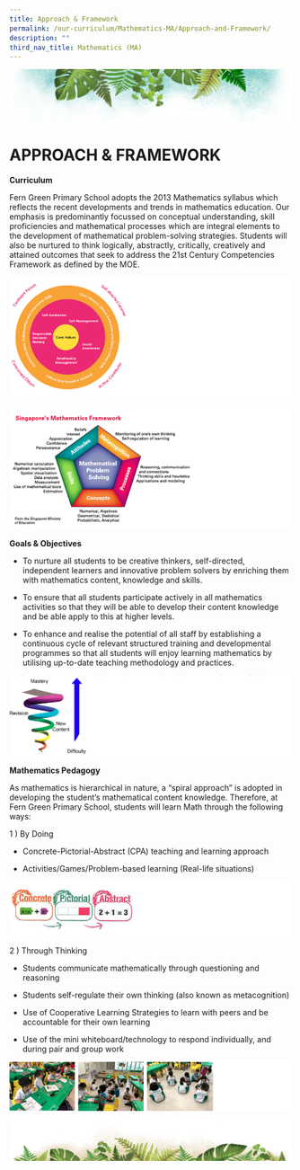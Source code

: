```yaml
---
title: Approach & Framework
permalink: /our-curriculum/Mathematics-MA/Approach-and-Framework/
description: ""
third_nav_title: Mathematics (MA)
---
```

![](/images/Banner.png)

# **APPROACH & FRAMEWORK**
<b>Curriculum</b>
  
Fern Green Primary School adopts the 2013 Mathematics syllabus which reflects the recent developments and trends in mathematics education. Our emphasis is predominantly focussed on conceptual understanding, skill proficiencies and mathematical processes which are integral elements to the development of mathematical problem-solving strategies. Students will also be nurtured to think logically, abstractly, critically, creatively and attained outcomes that seek to address the 21st Century Competencies Framework as defined by the MOE.

![](/images/Math1.png)

![](/images/Math2.png)


<b>Goals & Objectives</b>

  

*   To nurture all students to be creative thinkers, self-directed, independent learners and innovative problem solvers by enriching them with mathematics content, knowledge and skills.  
    
*   To ensure that all students participate actively in all mathematics activities so that they will be able to develop their content knowledge and be able apply to this at higher levels.  
    
*   To enhance and realise the potential of all staff by establishing a continuous cycle of relevant structured training and developmental programmes so that all students will enjoy learning mathematics by utilising up-to-date teaching methodology and practices.

![](/images/Math3.png)

<b>Mathematics Pedagogy</b>

As mathematics is hierarchical in nature, a “spiral approach” is adopted in developing the student’s mathematical content knowledge. Therefore, at Fern Green Primary School, students will learn Math through the following ways:

  

1 ) By Doing 

*   Concrete-Pictorial-Abstract (CPA) teaching and learning approach  
    
*   Activities/Games/Problem-based learning (Real-life situations)

![](/images/Math4.png)


2 ) Through Thinking  

*   Students communicate mathematically through questioning and reasoning  
    
*   Students self-regulate their own thinking (also known as metacognition)  
    
*   Use of Cooperative Learning Strategies to learn with peers and be accountable for their own learning  
    
*   Use of the mini whiteboard/technology to respond individually, and during pair and group work

![](/images/Math5.png)


![](/images/bg-bottom.png)